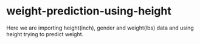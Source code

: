 # weight-prediction-using-height
Here we are importing height(inch), gender and weight(lbs) data and using height trying to predict weight.
